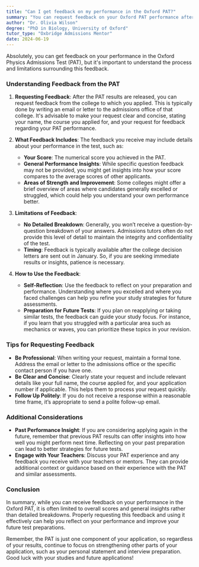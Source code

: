 ```yaml
---
title: "Can I get feedback on my performance in the Oxford PAT?"
summary: "You can request feedback on your Oxford PAT performance after results are released by contacting the admissions office of your chosen college."
author: "Dr. Olivia Wilson"
degree: "PhD in Biology, University of Oxford"
tutor_type: "Oxbridge Admissions Mentor"
date: 2024-06-19
---
```


Absolutely, you can get feedback on your performance in the Oxford Physics Admissions Test (PAT), but it's important to understand the process and limitations surrounding this feedback.

### Understanding Feedback from the PAT

1. **Requesting Feedback**: After the PAT results are released, you can request feedback from the college to which you applied. This is typically done by writing an email or letter to the admissions office of that college. It's advisable to make your request clear and concise, stating your name, the course you applied for, and your request for feedback regarding your PAT performance.

2. **What Feedback Includes**: The feedback you receive may include details about your performance in the test, such as:
   - **Your Score**: The numerical score you achieved in the PAT.
   - **General Performance Insights**: While specific question feedback may not be provided, you might get insights into how your score compares to the average scores of other applicants.
   - **Areas of Strength and Improvement**: Some colleges might offer a brief overview of areas where candidates generally excelled or struggled, which could help you understand your own performance better.

3. **Limitations of Feedback**: 
   - **No Detailed Breakdown**: Generally, you won’t receive a question-by-question breakdown of your answers. Admissions tutors often do not provide this level of detail to maintain the integrity and confidentiality of the test.
   - **Timing**: Feedback is typically available after the college decision letters are sent out in January. So, if you are seeking immediate results or insights, patience is necessary.

4. **How to Use the Feedback**: 
   - **Self-Reflection**: Use the feedback to reflect on your preparation and performance. Understanding where you excelled and where you faced challenges can help you refine your study strategies for future assessments.
   - **Preparation for Future Tests**: If you plan on reapplying or taking similar tests, the feedback can guide your study focus. For instance, if you learn that you struggled with a particular area such as mechanics or waves, you can prioritize these topics in your revision.

### Tips for Requesting Feedback

- **Be Professional**: When writing your request, maintain a formal tone. Address the email or letter to the admissions office or the specific contact person if you have one.
- **Be Clear and Concise**: Clearly state your request and include relevant details like your full name, the course applied for, and your application number if applicable. This helps them to process your request quickly.
- **Follow Up Politely**: If you do not receive a response within a reasonable time frame, it’s appropriate to send a polite follow-up email.

### Additional Considerations

- **Past Performance Insight**: If you are considering applying again in the future, remember that previous PAT results can offer insights into how well you might perform next time. Reflecting on your past preparation can lead to better strategies for future tests.
- **Engage with Your Teachers**: Discuss your PAT experience and any feedback you receive with your teachers or mentors. They can provide additional context or guidance based on their experience with the PAT and similar assessments.

### Conclusion

In summary, while you can receive feedback on your performance in the Oxford PAT, it is often limited to overall scores and general insights rather than detailed breakdowns. Properly requesting this feedback and using it effectively can help you reflect on your performance and improve your future test preparations. 

Remember, the PAT is just one component of your application, so regardless of your results, continue to focus on strengthening other parts of your application, such as your personal statement and interview preparation. Good luck with your studies and future applications!
    